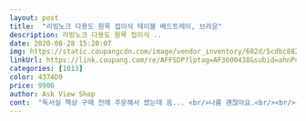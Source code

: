 ```yaml
---
layout: post 
title:  "리빙노크 다용도 원목 접이식 테이블 베드트레이, 브라운" 
description: 리빙노크 다용도 원목 접이식 ..
date: 2020-08-28 15:20:07 
img: https://static.coupangcdn.com/image/vendor_inventory/682d/5cdbc882676161b7eabd81ecb3311536fa2d6a57a9195e44a1eab7026e86.jpg 
linkUrl: https://link.coupang.com/re/AFFSDP?lptag=AF3600438&subid=ahnPublicAsk&pageKey=1464083772&itemId=2518137251&vendorItemId=70511076853&traceid=V0-113-205dd6b13af6183e 
categories: [1013] 
color: 4374D9 
price: 9900 
author: Ask View Shop 
cont:  "독서실 책상 구매 전에 주문해서 썼는데 음... <br/>나름 괜찮아요.<br/><br/>두개 샀는데  둘다 만족! 전 핑크 하고<br/>딸이 더 좋아하네요ㅎ<br/>물 패드등등 늘수있어서<br/>아이가 좋아하네용ㅎ<br/>아이가 침대용 책상을 사고 싶어해서 샀는데<br/>저렴하구 다리 점기가 부드러워요<br/>저희 작은딸이 책상의자에 앉기를 싫어해서 작은책상을 사려고했는데 마침 이 책상이 보여서 구매했어요 너무 저렴해서 걱정했는데 걱정과는 달리 너무 예쁘고 너무 편하더라구요 저희 큰딸이 대학생인데 침대위에서 쓸수있는 책상이 필요하다고해서 두개구매했어요 침대에서 쓰기에도 너무 편하네요 무게도 가벼워서 작은딸도 쉽게 들수있어요<br/>추천 한다면 강력 추천<br/>침대에서 쓰기좋아요 판매 사진이랑 똑같구<br/>컵은 뚱컵이면 안들어가서 아쉽긴한데 컵이 들어간다는것도 어디에요  고무로 잘 잡아줘서 컵을 쏟을 일도 없고 위에 독서대처럼 책을 낑겨서 보는것도 편하고 휴대폰 거치대로도 사용되고 너무 유용하더라구요  지금은 독서실 책상이 있어서 음.<br/>.<br/>쓰질 않는데 언젠간 또 쓸 일이 올것같아요 이가격에 요만한 트레이 좋습니다.<br/><br/>화이트 샀는데 다른색도 사보세용<br/>" 
---
```

